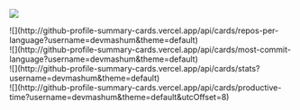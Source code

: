 ![](http://github-profile-summary-cards.vercel.app/api/cards/profile-details?username=devmashum&theme=default)

<div class="flex">
<div>
    ![](http://github-profile-summary-cards.vercel.app/api/cards/repos-per-language?username=devmashum&theme=default)
</div>
<div>
    ![](http://github-profile-summary-cards.vercel.app/api/cards/most-commit-language?username=devmashum&theme=default)
</div>
</div>

<div class="flex">
    <div>![](http://github-profile-summary-cards.vercel.app/api/cards/stats?username=devmashum&theme=default)</div>
    <div>![](http://github-profile-summary-cards.vercel.app/api/cards/productive-time?username=devmashum&theme=default&utcOffset=8)</div>
</div>
